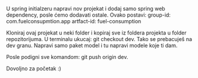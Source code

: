 U spring initialzeru napravi nov projekat i dodaj samo spring web dependency, posle ćemo dodavati ostale.
Ovako postavi:
group-id: com.fuelconsupmtion.app
artfact-id: fuel-consumption

Kloniraj ovaj projekat u neki folder i kopiraj sve iz foldera projekta u folder repozitorijuma.
U terminalu ukucaj: git checkout dev. Tako se prebacuješ na dev granu.
Napravi samo paket model i tu napravi modele koje ti dam.

Posle podigni sve komandom: git push origin dev.

Dovoljno za početak :) 
